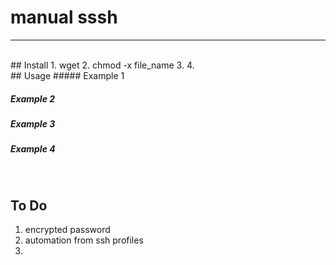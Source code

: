 # manual sssh
----

<br>  
## Install 
1. wget 
2. chmod -x file_name
3. 
4. 

<br>
## Usage
##### Example 1

##### Example 2

##### Example 3

##### Example 4  
  
<!---
comments goes in here
use <br> for giving an empty line
-->
<br>


## To Do
1. encrypted password
2. automation from ssh profiles
3. 